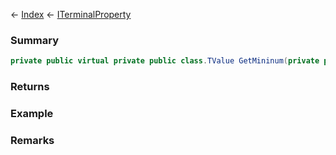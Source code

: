 ← [Index](Api-Index) ← [ITerminalProperty<TValue>](Sandbox.ModAPI.Interfaces.ITerminalProperty`1)

### Summary

```csharp
private public virtual private public class.TValue GetMininum(private public interface.IMyCubeBlock block)
```

### Returns

### Example

### Remarks


